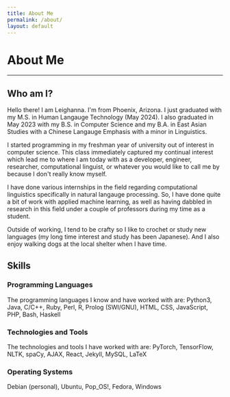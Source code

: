 ```yaml
---
title: About Me
permalink: /about/
layout: default
---
```


# **About Me**
---
## Who am I?

Hello there! I am Leighanna. I'm from Phoenix, Arizona. I just graduated with my M.S. in Human Langauge Technology (May 2024). I also graduated in May 2023 with my B.S. in Computer Science and my B.A. in East Asian Studies with a Chinese Langauge Emphasis with a minor in Linguistics. 

I started programming in my freshman year of university out of interest in computer science. This class immediately captured my continual interest which lead me to where I am today with as a developer, engineer, researcher, computational linguist, or whatever you would like to call me by because I don't really know myself.

I have done various internships in the field regarding computational linguistics specifically in natural langauge processing. So, I have done quite a bit of work with applied machine learning, as well as having dabbled in research in this field under a couple of professors during my time as a student.

Outside of working, I tend to be crafty so I like to crochet or study new languages (my long time interest and study has been Japanese). And I also enjoy walking dogs at the local shelter when I have time.

## Skills

### **Programming Languages**

The programming languages I know and have worked with are: Python3, Java, C/C++, Ruby, Perl, R, Prolog (SWI/GNU), HTML, CSS, JavaScript, PHP, Bash, Haskell

### **Technologies and Tools**

The technologies and tools I have worked with are: PyTorch, TensorFlow, NLTK, spaCy, AJAX, React, Jekyll, MySQL, LaTeX

### **Operating Systems**

Debian (personal), Ubuntu, Pop_OS!, Fedora, Windows
